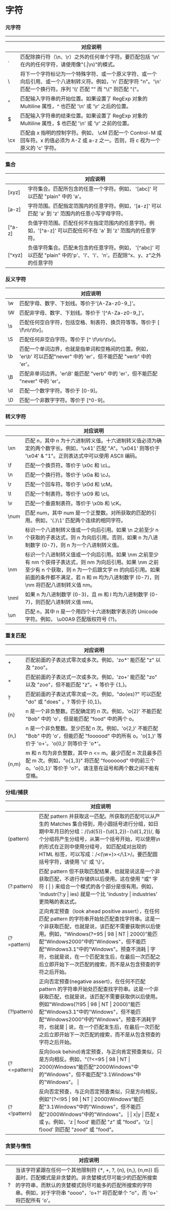 # 字符

### 元字符

---

|     | 对应说明                                                                                                                                                                     |
| --- | ---------------------------------------------------------------------------------------------------------------------------------------------------------------------------- |
| .   | 匹配除换行符（\n、\r）之外的任何单个字符。要匹配包括 '\n' 在内的任何字符，请使用像"(.\|\n)"的模式。                                                                          |
| \   | 将下一个字符标记为一个特殊字符、或一个原义字符、或一个 向后引用、或一个八进制转义符。例如，'n' 匹配字符 "n"。'\n' 匹配一个换行符。序列 '\\\\' 匹配 "\" 而 "\\(" 则匹配 "("。 |
| ^   | 匹配输入字符串的开始位置。如果设置了 RegExp 对象的 Multiline 属性，^ 也匹配 '\n' 或 '\r' 之后的位置。                                                                        |
| $   | 匹配输入字符串的结束位置。如果设置了 RegExp 对象的 Multiline 属性，$ 也匹配 '\n' 或 '\r' 之前的位置。                                                                        |
| \cx | 匹配由 x 指明的控制字符。例如， \cM 匹配一个 Control-M 或回车符。x 的值必须为 A-Z 或 a-z 之一。否则，将 c 视为一个原义的 'c' 字符。                                          |

### 集合

|        | 对应说明                                                                                                                   |
| ------ | -------------------------------------------------------------------------------------------------------------------------- |
| [xyz]  | 字符集合。匹配所包含的任意一个字符。例如， '[abc]' 可以匹配 "plain" 中的 'a'。                                             |
| [a-z]  | 字符范围。匹配指定范围内的任意字符。例如，'[a-z]' 可以匹配 'a' 到 'z' 范围内的任意小写字母字符。                           |
| [^a-z] | 负值字符范围。匹配任何不在指定范围内的任意字符。例如，'[^a-z]' 可以匹配任何不在 'a' 到 'z' 范围内的任意字符。              |
| [^xyz] | 负值字符集合。匹配未包含的任意字符。例如， '[^abc]' 可以匹配 "plain" 中的'p'、'l'、'i'、'n'。匹配除“x、y、z”之外的任意字符 |

### 反义字符

|     | 对应说明                                                                                                             |
| --- | -------------------------------------------------------------------------------------------------------------------- |
| \w  | 匹配字母、数字、下划线。等价于'[A-Za-z0-9_]'。                                                                       |
| \W  | 匹配非字母、数字、下划线。等价于 '[^A-Za-z0-9_]'。                                                                   |
| \s  | 匹配任何空白字符，包括空格、制表符、换页符等等。等价于 [ \f\n\r\t\v]。                                               |
| \S  | 匹配任何非空白字符。等价于 [^ \f\n\r\t\v]。                                                                          |
| \b  | 匹配一个单词边界，也就是指单词和空格间的位置。例如， 'er\b' 可以匹配"never" 中的 'er'，但不能匹配 "verb" 中的 'er'。 |
| \B  | 匹配非单词边界。'er\B' 能匹配 "verb" 中的 'er'，但不能匹配 "never" 中的 'er'。                                       |
| \d  | 匹配一个数字字符。等价于 [0-9]。                                                                                     |
| \D  | 匹配一个非数字字符。等价于 [^0-9]。                                                                                  |

### 转义字符

|      | 对应说明                                                                                                                                                                                                                                            |
| ---- | --------------------------------------------------------------------------------------------------------------------------------------------------------------------------------------------------------------------------------------------------- |
| \xn  | 匹配 n，其中 n 为十六进制转义值。十六进制转义值必须为确定的两个数字长。例如，'\x41' 匹配 "A"。'\x041' 则等价于 '\x04' & "1"。正则表达式中可以使用 ASCII 编码。                                                                                      |
| \f   | 匹配一个换页符。等价于 \x0c 和 \cL。                                                                                                                                                                                                                |
| \n   | 匹配一个换行符。等价于 \x0a 和 \cJ。                                                                                                                                                                                                                |
| \r   | 匹配一个回车符。等价于 \x0d 和 \cM。                                                                                                                                                                                                                |
| \t   | 匹配一个制表符。等价于 \x09 和 \cI。                                                                                                                                                                                                                |
| \v   | 匹配一个垂直制表符。等价于 \x0b 和 \cK。                                                                                                                                                                                                            |
| \num | 匹配 num，其中 num 是一个正整数。对所获取的匹配的引用。例如，'(.)\1' 匹配两个连续的相同字符。                                                                                                                                                       |
| \n   | 标识一个八进制转义值或一个向后引用。如果 \n 之前至少 n 个获取的子表达式，则 n 为向后引用。否则，如果 n 为八进制数字 (0-7)，则 n 为一个八进制转义值。                                                                                                |
| \nm  | 标识一个八进制转义值或一个向后引用。如果 \nm 之前至少有 nm 个获得子表达式，则 nm 为向后引用。如果 \nm 之前至少有 n 个获取，则 n 为一个后跟文字 m 的向后引用。如果前面的条件都不满足，若 n 和 m 均为八进制数字 (0-7)，则 \nm 将匹配八进制转义值 nm。 |
| \nml | 如果 n 为八进制数字 (0-3)，且 m 和 l 均为八进制数字 (0-7)，则匹配八进制转义值 nml。                                                                                                                                                                 |
| \un  | 匹配 n，其中 n 是一个用四个十六进制数字表示的 Unicode 字符。例如， \u00A9 匹配版权符号 (?)。                                                                                                                                                        |

### 重复匹配

|       | 对应说明                                                                                                                                                                  |
| ----- | ------------------------------------------------------------------------------------------------------------------------------------------------------------------------- |
| \*    | 匹配前面的子表达式零次或多次。例如，'zo\*' 能匹配 "z" 以及 "zoo"。                                                                                                        |
| +     | 匹配前面的子表达式一次或多次。例如，'zo+' 能匹配 "zo" 以及 "zoo"，但不能匹配 "z"。+ 等价于 {1,}。                                                                         |
| ?     | 匹配前面的子表达式零次或一次。例如，"do(es)?" 可以匹配 "do" 或 "does" 。? 等价于 {0,1}。                                                                                  |
| {n}   | n 是一个非负整数。匹配确定的 n 次。例如，'o{2}' 不能匹配 "Bob" 中的 'o'，但是能匹配 "food" 中的两个 o。                                                                   |
| {n,}  | n 是一个非负整数。至少匹配 n 次。例如，'o{2,}' 不能匹配 "Bob" 中的 'o'，但能匹配 "foooood" 中的所有 o。'o{1,}' 等价于 'o+'。'o{0,}' 则等价于 'o\*'。                      |
| {n,m} | m 和 n 均为非负整数，其中 n <= m。最少匹配 n 次且最多匹配 m 次。例如，"o{1,3}" 将匹配 "fooooood" 中的前三个 o。'o{0,1}' 等价于 'o?'。请注意在逗号和两个数之间不能有空格。 |

### 分组/捕获

|              | 对应说明                                                                                                                                                                                                                                                                                                                                                                                            |
| ------------ | --------------------------------------------------------------------------------------------------------------------------------------------------------------------------------------------------------------------------------------------------------------------------------------------------------------------------------------------------------------------------------------------------- |
| (pattern)    | 匹配 pattern 并获取这一匹配。所获取的匹配可以从产生的 Matches 集合得到，<bg-strong>用小圆括号进行分组，如日期中年月日的分组：/(\d{5})-(\d{1,2})-(\d{1,2})/, 每个分组将产生分组号，从第一个括号开始，可以使用\n 的形式在正则中使用分组号， 如匹配成对出现的 HTML 标签，可以写成：/<(\w+)><\/\1>/。</bg-strong>要匹配圆括号字符，请使用 '\\(' 或 '\\)'。                                              |
| (?:pattern)  | 匹配 pattern 但不获取匹配结果，也就是说这是一个非获取匹配，不进行存储供以后使用。这在使用 "或" 字符 ( \| ) 来组合一个模式的各个部分是很有用。例如， 'industr(?:y \| ies) 就是一个比 'industry \| industries' 更简略的表达式。                                                                                                                                                                       |
| (?=pattern)  | 正向肯定预查（look ahead positive assert），在任何匹配 pattern 的字符串开始处匹配查找字符串。这是一个非获取匹配，也就是说，该匹配不需要获取供以后使用。例如，"Windows(?=95 \| 98 \| NT \| 2000)"能匹配"Windows2000"中的"Windows"，但不能匹配"Windows3.1"中的"Windows"。预查不消耗 \| 字符，也就是说，在一个匹配发生后，在最后一次匹配之后立即开始下一次匹配的搜索，而不是从包含预查的字符之后开始。 |
| (?!pattern)  | 正向否定预查(negative assert)，在任何不匹配 pattern 的字符串开始处匹配查找字符串。这是一个非获取匹配，也就是说，该匹配不需要获取供以后使用。例如"Windows(?!95 \| 98 \| NT \| 2000)"能匹配"Windows3.1"中的"Windows"，但不能匹配"Windows2000"中的"Windows"。预查不消耗字符，也就是 \| 说，在一个匹配发生后，在最后一次匹配之后立即开始下一次匹配的搜索，而不是从包含预查的字符之后开始。              |
| (?<=pattern) | 反向(look behind)肯定预查，与正向肯定预查类似，只是方向相反。例如，"(?<=95 \| 98 \| NT \| 2000)Windows"能匹配"2000Windows"中的"Windows"，但不能匹配"3.1Windows"中的"Windows"。 \|                                                                                                                                                                                                                   |
| (?<!pattern) | 反向否定预查，与正向否定预查类似，只是方向相反。例如"(?<!95 \| 98 \| NT \| 2000)Windows"能匹配"3.1Windows"中的"Windows"，但不能匹配"2000Windows"中的"Windows"。 \| \| x\|y \| 匹配 x 或 y。例如，'z \| food' 能匹配 "z" 或 "food"。'(z \| f)ood' 则匹配 "zood" 或 "food"。                                                                                                                          |

### 贪婪与惰性

|     | 对应说明                                                                                                                                                                                                                                                  |
| --- | --------------------------------------------------------------------------------------------------------------------------------------------------------------------------------------------------------------------------------------------------------- |
| ?   | 当该字符紧跟在任何一个其他限制符 (\*, +, ?, {n}, {n,}, {n,m}) 后面时，匹配模式是非贪婪的。非贪婪模式尽可能少的匹配所搜索的字符串，而默认的贪婪模式则尽可能多的匹配所搜索的字符串。例如，对于字符串 "oooo"，'o+?' 将匹配单个 "o"，而 'o+' 将匹配所有 'o'。 |
